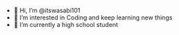 - 👋 Hi, I’m @itswasabi101
- 👀 I’m interested in Coding and keep learning new things
- 🌱 I’m currently a high school student 

<!---
itswasabi101/itswasabi101 is a ✨ special ✨ repository because its `README.md` (this file) appears on your GitHub profile.
You can click the Preview link to take a look at your changes.
--->
